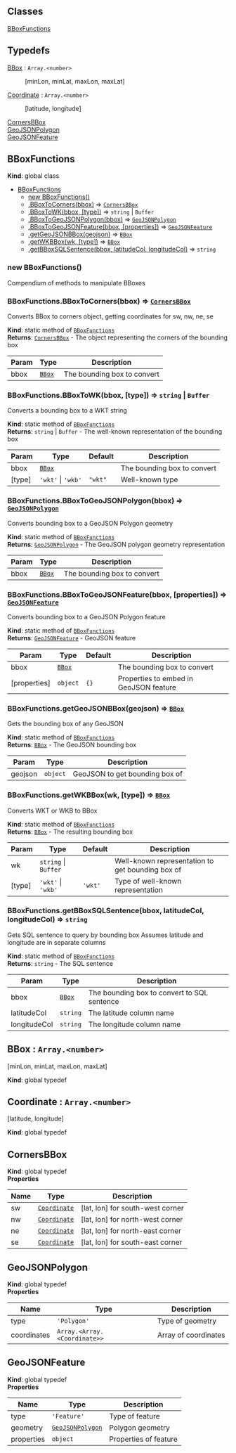 ## Classes

<dl>
<dt><a href="#BBoxFunctions">BBoxFunctions</a></dt>
<dd></dd>
</dl>

## Typedefs

<dl>
<dt><a href="#BBox">BBox</a> : <code>Array.&lt;number&gt;</code></dt>
<dd><p>[minLon, minLat, maxLon, maxLat]</p>
</dd>
<dt><a href="#Coordinate">Coordinate</a> : <code>Array.&lt;number&gt;</code></dt>
<dd><p>[latitude, longitude]</p>
</dd>
<dt><a href="#CornersBBox">CornersBBox</a></dt>
<dd></dd>
<dt><a href="#GeoJSONPolygon">GeoJSONPolygon</a></dt>
<dd></dd>
<dt><a href="#GeoJSONFeature">GeoJSONFeature</a></dt>
<dd></dd>
</dl>

<a name="BBoxFunctions"></a>

## BBoxFunctions

**Kind**: global class

- [BBoxFunctions](#BBoxFunctions)
  - [new BBoxFunctions()](#new_BBoxFunctions_new)
  - [.BBoxToCorners(bbox)](#BBoxFunctions.BBoxToCorners) ⇒ [<code>CornersBBox</code>](#CornersBBox)
  - [.BBoxToWK(bbox, [type])](#BBoxFunctions.BBoxToWK) ⇒ <code>string</code> \| <code>Buffer</code>
  - [.BBoxToGeoJSONPolygon(bbox)](#BBoxFunctions.BBoxToGeoJSONPolygon) ⇒ [<code>GeoJSONPolygon</code>](#GeoJSONPolygon)
  - [.BBoxToGeoJSONFeature(bbox, [properties])](#BBoxFunctions.BBoxToGeoJSONFeature) ⇒ [<code>GeoJSONFeature</code>](#GeoJSONFeature)
  - [.getGeoJSONBBox(geojson)](#BBoxFunctions.getGeoJSONBBox) ⇒ [<code>BBox</code>](#BBox)
  - [.getWKBBox(wk, [type])](#BBoxFunctions.getWKBBox) ⇒ [<code>BBox</code>](#BBox)
  - [.getBBoxSQLSentence(bbox, latitudeCol, longitudeCol)](#BBoxFunctions.getBBoxSQLSentence) ⇒ <code>string</code>

<a name="new_BBoxFunctions_new"></a>

### new BBoxFunctions()

Compendium of methods to manipulate BBoxes

<a name="BBoxFunctions.BBoxToCorners"></a>

### BBoxFunctions.BBoxToCorners(bbox) ⇒ [<code>CornersBBox</code>](#CornersBBox)

Converts BBox to corners object, getting coordinates for sw, nw, ne, se

**Kind**: static method of [<code>BBoxFunctions</code>](#BBoxFunctions)  
**Returns**: [<code>CornersBBox</code>](#CornersBBox) - The object representing the corners of the bounding box

| Param | Type                       | Description                 |
| ----- | -------------------------- | --------------------------- |
| bbox  | [<code>BBox</code>](#BBox) | The bounding box to convert |

<a name="BBoxFunctions.BBoxToWK"></a>

### BBoxFunctions.BBoxToWK(bbox, [type]) ⇒ <code>string</code> \| <code>Buffer</code>

Converts a bounding box to a WKT string

**Kind**: static method of [<code>BBoxFunctions</code>](#BBoxFunctions)  
**Returns**: <code>string</code> \| <code>Buffer</code> - The well-known representation of the bounding box

| Param  | Type                                                         | Default                      | Description                 |
| ------ | ------------------------------------------------------------ | ---------------------------- | --------------------------- |
| bbox   | [<code>BBox</code>](#BBox)                                   |                              | The bounding box to convert |
| [type] | <code>&#x27;wkt&#x27;</code> \| <code>&#x27;wkb&#x27;</code> | <code>&quot;wkt&quot;</code> | Well-known type             |

<a name="BBoxFunctions.BBoxToGeoJSONPolygon"></a>

### BBoxFunctions.BBoxToGeoJSONPolygon(bbox) ⇒ [<code>GeoJSONPolygon</code>](#GeoJSONPolygon)

Converts bounding box to a GeoJSON Polygon geometry

**Kind**: static method of [<code>BBoxFunctions</code>](#BBoxFunctions)  
**Returns**: [<code>GeoJSONPolygon</code>](#GeoJSONPolygon) - The GeoJSON polygon geometry representation

| Param | Type                       | Description                 |
| ----- | -------------------------- | --------------------------- |
| bbox  | [<code>BBox</code>](#BBox) | The bounding box to convert |

<a name="BBoxFunctions.BBoxToGeoJSONFeature"></a>

### BBoxFunctions.BBoxToGeoJSONFeature(bbox, [properties]) ⇒ [<code>GeoJSONFeature</code>](#GeoJSONFeature)

Converts bounding box to a GeoJSON Polygon feature

**Kind**: static method of [<code>BBoxFunctions</code>](#BBoxFunctions)  
**Returns**: [<code>GeoJSONFeature</code>](#GeoJSONFeature) - GeoJSON feature

| Param        | Type                       | Default         | Description                            |
| ------------ | -------------------------- | --------------- | -------------------------------------- |
| bbox         | [<code>BBox</code>](#BBox) |                 | The bounding box to convert            |
| [properties] | <code>object</code>        | <code>{}</code> | Properties to embed in GeoJSON feature |

<a name="BBoxFunctions.getGeoJSONBBox"></a>

### BBoxFunctions.getGeoJSONBBox(geojson) ⇒ [<code>BBox</code>](#BBox)

Gets the bounding box of any GeoJSON

**Kind**: static method of [<code>BBoxFunctions</code>](#BBoxFunctions)  
**Returns**: [<code>BBox</code>](#BBox) - The GeoJSON bounding box

| Param   | Type                | Description                    |
| ------- | ------------------- | ------------------------------ |
| geojson | <code>object</code> | GeoJSON to get bounding box of |

<a name="BBoxFunctions.getWKBBox"></a>

### BBoxFunctions.getWKBBox(wk, [type]) ⇒ [<code>BBox</code>](#BBox)

Converts WKT or WKB to BBox

**Kind**: static method of [<code>BBoxFunctions</code>](#BBoxFunctions)  
**Returns**: [<code>BBox</code>](#BBox) - The resulting bounding box

| Param  | Type                                                         | Default                      | Description                                      |
| ------ | ------------------------------------------------------------ | ---------------------------- | ------------------------------------------------ |
| wk     | <code>string</code> \| <code>Buffer</code>                   |                              | Well-known representation to get bounding box of |
| [type] | <code>&#x27;wkt&#x27;</code> \| <code>&#x27;wkb&#x27;</code> | <code>&#x27;wkt&#x27;</code> | Type of well-known representation                |

<a name="BBoxFunctions.getBBoxSQLSentence"></a>

### BBoxFunctions.getBBoxSQLSentence(bbox, latitudeCol, longitudeCol) ⇒ <code>string</code>

Gets SQL sentence to query by bounding box
Assumes latitude and longitude are in separate columns

**Kind**: static method of [<code>BBoxFunctions</code>](#BBoxFunctions)  
**Returns**: <code>string</code> - The SQL sentence

| Param        | Type                       | Description                                 |
| ------------ | -------------------------- | ------------------------------------------- |
| bbox         | [<code>BBox</code>](#BBox) | The bounding box to convert to SQL sentence |
| latitudeCol  | <code>string</code>        | The latitude column name                    |
| longitudeCol | <code>string</code>        | The longitude column name                   |

<a name="BBox"></a>

## BBox : <code>Array.&lt;number&gt;</code>

[minLon, minLat, maxLon, maxLat]

**Kind**: global typedef  
<a name="Coordinate"></a>

## Coordinate : <code>Array.&lt;number&gt;</code>

[latitude, longitude]

**Kind**: global typedef  
<a name="CornersBBox"></a>

## CornersBBox

**Kind**: global typedef  
**Properties**

| Name | Type                                   | Description                      |
| ---- | -------------------------------------- | -------------------------------- |
| sw   | [<code>Coordinate</code>](#Coordinate) | [lat, lon] for south-west corner |
| nw   | [<code>Coordinate</code>](#Coordinate) | [lat, lon] for north-west corner |
| ne   | [<code>Coordinate</code>](#Coordinate) | [lat, lon] for north-east corner |
| se   | [<code>Coordinate</code>](#Coordinate) | [lat, lon] for south-east corner |

<a name="GeoJSONPolygon"></a>

## GeoJSONPolygon

**Kind**: global typedef  
**Properties**

| Name        | Type                                                | Description          |
| ----------- | --------------------------------------------------- | -------------------- |
| type        | <code>&#x27;Polygon&#x27;</code>                    | Type of geometry     |
| coordinates | <code>Array.&lt;Array.&lt;Coordinate&gt;&gt;</code> | Array of coordinates |

<a name="GeoJSONFeature"></a>

## GeoJSONFeature

**Kind**: global typedef  
**Properties**

| Name       | Type                                           | Description           |
| ---------- | ---------------------------------------------- | --------------------- |
| type       | <code>&#x27;Feature&#x27;</code>               | Type of feature       |
| geometry   | [<code>GeoJSONPolygon</code>](#GeoJSONPolygon) | Polygon geometry      |
| properties | <code>object</code>                            | Properties of feature |
